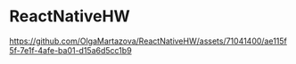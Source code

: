 # ReactNativeHW

https://github.com/OlgaMartazova/ReactNativeHW/assets/71041400/ae115f5f-7e1f-4afe-ba01-d15a6d5cc1b9

